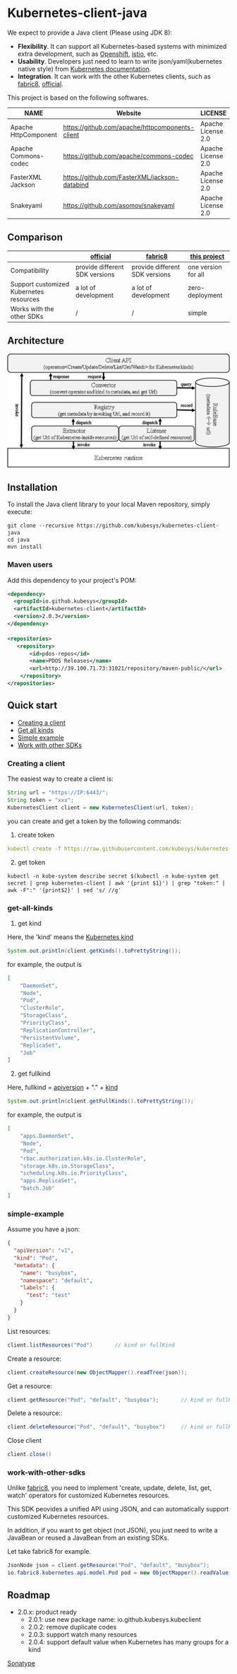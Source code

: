 # Kubernetes-client-java

We expect to provide a Java client (Please using JDK 8):

- **Flexibility**. It can support all Kubernetes-based systems with minimized extra development, such as [Openshift](https://www.redhat.com/en/technologies/cloud-computing/openshift), [istio](https://istio.io/), etc.
- **Usability**. Developers just need to learn to write json/yaml(kubernetes native style) from [Kubernetes documentation](https://kubernetes.io/docs/home/).
- **Integration**. It can work with the other Kubernetes clients, such as [fabric8](https://github.com/fabric8io/kubernetes-client), [official](https://github.com/kubernetes-client/java/).

This project is based on the following softwares.

|               NAME            |   Website                       |      LICENSE              | 
|-------------------------------|---------------------------------|---------------------------|
|     Apache HttpComponent      |  https://github.com/apache/httpcomponents-client |  Apache License 2.0 |
|     Apache Commons-codec      |  https://github.com/apache/commons-codec         |  Apache License 2.0 |
|     FasterXML Jackson         |  https://github.com/FasterXML/jackson-databind   |  Apache License 2.0 |
|     Snakeyaml                 |  https://github.com/asomov/snakeyaml             |  Apache License 2.0 |
 
## Comparison

|                           | [official](https://github.com/kubernetes-client/java/) | [fabric8](https://github.com/fabric8io/kubernetes-client) | [this project](https://github.com/kubesys/kubernetes-client)  | 
|---------------------------|------------------|------------------|-------------------|
|        Compatibility                      |  provide different SDK versions | provide different SDK versions  |  one version for all |
|  Support customized Kubernetes resources  |  a lot of development           | a lot of development            |  zero-deployment     |
|    Works with the other SDKs              |  /                              | /                               |  simple              |     

## Architecture

![avatar](/docs/arch.png)
 
## Installation

To install the Java client library to your local Maven repository, simply execute:

```shell
git clone --recursive https://github.com/kubesys/kubernetes-client-java
cd java
mvn install
```

### Maven users

Add this dependency to your project's POM:

```xml
<dependency>
  <groupId>io.github.kubesys</groupId>
  <artifactId>kubernetes-client</artifactId>
  <version>2.0.3</version> 
</dependency>

<repositories>
   <repository>
       <id>pdos-repos</id>
       <name>PDOS Releases</name>
       <url>http://39.100.71.73:31021/repository/maven-public/</url>
    </repository>
</repositories>
```

## Quick start

- [Creating a client](#creating-a-client)
- [Get all kinds](#get-all-kinds)
- [Simple example](#simple-example)
- [Work with other SDKs](#work-with-other-sdks)
    


### Creating a client


The easiest way to create a client is:

```java
String url = "https://IP:6443/";
String token = "xxx";
KubernetesClient client = new KubernetesClient(url, token);
```

you can create and get a token by the following commands:

1. create token

```yaml
kubectl create -f https://raw.githubusercontent.com/kubesys/kubernetes-client-java/master/account.yaml
```
2. get token

```kubectl
kubectl -n kube-system describe secret $(kubectl -n kube-system get secret | grep kubernetes-client | awk '{print $1}') | grep "token:" | awk -F":" '{print$2}' | sed 's/ //g'

```
### get-all-kinds

1. get kind

Here, the 'kind' means the [Kubernetes kind](https://kubernetes.io/docs/concepts/overview/working-with-objects/kubernetes-objects/)

```java
System.out.println(client.getKinds().toPrettyString());
```
for example, the output is 
```json
[
	"DaemonSet",
	"Node",
	"Pod",
	"ClusterRole",
	"StorageClass",
	"PriorityClass",
	"ReplicationController",
	"PersistentVolume",
	"ReplicaSet",
	"Job"
]
```

2. get fullkind

Here, fullkind = [apiversion](https://kubernetes.io/docs/concepts/overview/working-with-objects/kubernetes-objects/) + "." + [kind]((https://kubernetes.io/docs/concepts/overview/working-with-objects/kubernetes-objects/))

```java
System.out.println(client.getFullKinds().toPrettyString());
```

for example, the output is

```json
[
	"apps.DaemonSet",
	"Node",
	"Pod",
	"rbac.authorization.k8s.io.ClusterRole",
	"storage.k8s.io.StorageClass",
	"scheduling.k8s.io.PriorityClass",
	"apps.ReplicaSet",
	"batch.Job"
]
```
### simple-example

Assume you have a json:

```json
{
  "apiVersion": "v1",
  "kind": "Pod",
  "metadata": {
    "name": "busybox",
    "namespace": "default",
    "labels": {
      "test": "test"
    }
  }
}
```

List resources:

```java
client.listResources("Pod")       // kind or fullKind
```

Create a resource:

```java
client.createResource(new ObjectMapper().readTree(json));
```

Get a resource:

```java
client.getResource("Pod", "default", "busybox");       // kind or fullKind
```

Delete a resource::

```java
client.deleteResource("Pod", "default", "busybox")     // kind or fullKind
```


Close client

```java
client.close()
```

### work-with-other-sdks

Unlike [fabric8](https://github.com/fabric8io/kubernetes-client), you need to implement 'create, update, delete, list, get, watch' operators for customized Kubernetes resources. 

This SDK peovides a unified API using JSON, and can automatically support customized Kubernetes resources.

In addition, if you want to get object (not JSON), you just need to write a JavaBean or reused a JavaBean from an existing SDKs. 

Let take fabric8 for example.


```java
JsonNode json = client.getResource("Pod", "default", "busybox");
io.fabric8.kubernetes.api.model.Pod pod = new ObjectMapper().readValue(json.toString(), io.fabric8.kubernetes.api.model.Pod.class);
```


## Roadmap

- 2.0.x: product ready
  - 2.0.1: use new package name: io.github.kubesys.kubeclient
  - 2.0.2: remove duplicate codes
  - 2.0.3: support watch many resources
  - 2.0.4: support default value when Kubernetes has many groups for a kind

  
[Sonatype](https://mp.weixin.qq.com/s?__biz=Mzg2MDYzODI5Nw==&mid=2247493958&idx=1&sn=d7e47334823f58db7ce012783045f382&source=41#wechat_redirect)
